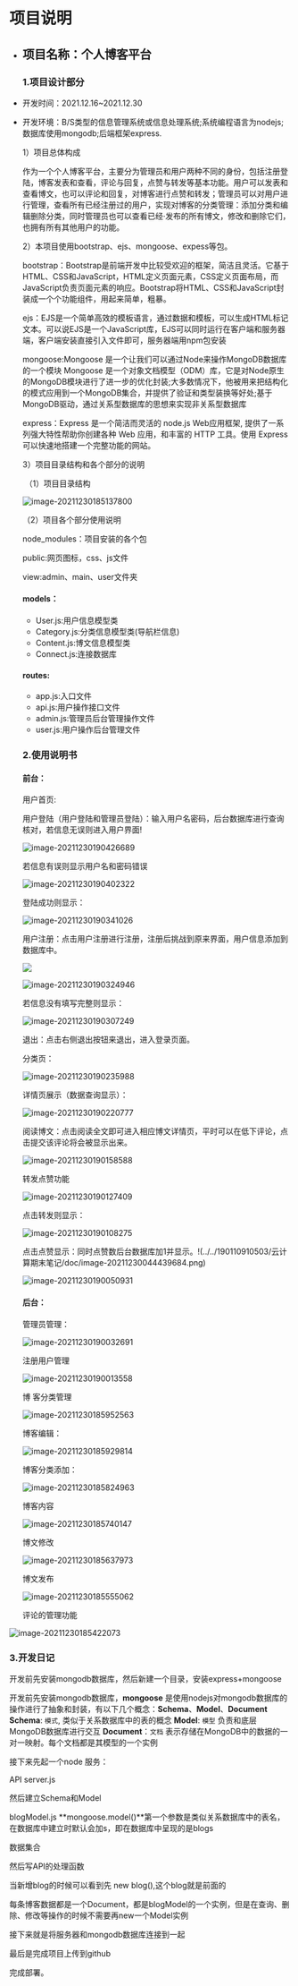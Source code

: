 # 项目说明

- ## 项目名称：个人博客平台

  ### 1.项目设计部分

- 开发时间：2021.12.16~2021.12.30

- 开发环境：B/S类型的信息管理系统或信息处理系统;系统编程语言为nodejs;数据库使用mongodb;后端框架express.

  1）项目总体构成

  作为一个个人博客平台，主要分为管理员和用户两种不同的身份，包括注册登陆，博客发表和查看，评论与回复，点赞与转发等基本功能。用户可以发表和查看博文，也可以评论和回复，对博客进行点赞和转发；管理员可以对用户进行管理，查看所有已经注册过的用户，实现对博客的分类管理：添加分类和编辑删除分类，同时管理员也可以查看已经·发布的所有博文，修改和删除它们，也拥有所有其他用户的功能。

  2）本项目使用bootstrap、ejs、mongoose、expess等包。

  bootstrap：Bootstrap是前端开发中比较受欢迎的框架，简洁且灵活。它基于HTML、CSS和JavaScript，HTML定义页面元素，CSS定义页面布局，而JavaScript负责页面元素的响应。Bootstrap将HTML、CSS和JavaScript封装成一个个功能组件，用起来简单，粗暴。

  

  ejs：EJS是一个简单高效的模板语言，通过数据和模板，可以生成HTML标记文本。可以说EJS是一个JavaScript库，EJS可以同时运行在客户端和服务器端，客户端安装直接引入文件即可，服务器端用npm包安装

  

  mongoose:Mongoose 是一个让我们可以通过Node来操作MongoDB数据库的一个模块
  Mongoose 是一个对象文档模型（ODM）库，它是对Node原生的MongoDB模块进行了进一步的优化封装;大多数情况下，他被用来把结构化的模式应用到一个MongoDB集合，并提供了验证和类型装换等好处;基于MongoDB驱动，通过关系型数据库的思想来实现非关系型数据库

  

  express：Express 是一个简洁而灵活的 node.js Web应用框架, 提供了一系列强大特性帮助你创建各种 Web 应用，和丰富的 HTTP 工具。使用 Express 可以快速地搭建一个完整功能的网站。

  3）项目目录结构和各个部分的说明

  ​         （1）项目目录结构

  

  ![image-20211230185137800](图片/image-20211230185137800.png)

  

  

    （2）项目各个部分使用说明

  node_modules：项目安装的各个包

  public:网页图标，css、js文件
  
  view:admin、main、user文件夹
  
  #### models：
  
  - User.js:用户信息模型类
  - Category.js:分类信息模型类(导航栏信息)
  - Content.js:博文信息模型类
  - Connect.js:连接数据库
  
  #### routes:
  
  - app.js:入口文件
  - api.js:用户操作接口文件
  - admin.js:管理员后台管理操作文件
  - user.js:用户操作后台管理文件

  ### 2.使用说明书

  #### 前台：

  用户首页:

  用户登陆（用户登陆和管理员登陆）：输入用户名密码，后台数据库进行查询核对，若信息无误则进入用户界面!

  ![image-20211230190426689](图片/image-20211230190426689.png)

  若信息有误则显示用户名和密码错误

  ![image-20211230190402322](图片/image-20211230190402322.png)

  登陆成功则显示：

  ![image-20211230190341026](图片/image-20211230190341026.png)

    用户注册：点击用户注册进行注册，注册后挑战到原来界面，用户信息添加到数据库中。

  ![](图片/image-20211230043042260.png)

  ![image-20211230190324946](图片/image-20211230190324946.png)

  若信息没有填写完整则显示：

  ![image-20211230190307249](图片/image-20211230190307249.png)

  退出：点击右侧退出按钮来退出，进入登录页面。

  

  分类页：

  ![image-20211230190235988](图片/image-20211230190235988.png)

  详情页展示（数据查询显示）：

  ![image-20211230190220777](图片/image-20211230190220777.png)

  阅读博文：点击阅读全文即可进入相应博文详情页，平时可以在低下评论，点击提交该评论将会被显示出来。

  ![image-20211230190158588](图片/image-20211230190158588.png)

  转发点赞功能

  ![image-20211230190127409](图片/image-20211230190127409.png)

  点击转发则显示：

  ![image-20211230190108275](图片/image-20211230190108275.png)

  点击点赞显示：同时点赞数后台数据库加1并显示。!(../../190110910503/云计算期末笔记/doc/image-20211230044439684.png)

  ![image-20211230190050931](图片/image-20211230190050931.png)

  #### 后台：

  管理员管理：

  ![image-20211230190032691](图片/image-20211230190032691.png)

  注册用户管理

  ![image-20211230190013558](图片/image-20211230190013558.png)

  博 客分类管理

  ![image-20211230185952563](图片/image-20211230185952563.png)

  博客编辑：

  ![image-20211230185929814](图片/image-20211230185929814.png)

  博客分类添加：

  ![image-20211230185824963](图片/image-20211230185824963.png)

  博客内容

  ![image-20211230185740147](图片/image-20211230185740147.png)

  博文修改

  ![image-20211230185637973](图片/image-20211230185637973.png)
  
  博文发布
  
  ![image-20211230185555062](图片/image-20211230185555062.png)
  
  评论的管理功能
  

![image-20211230185422073](图片/image-20211230185422073.png)



### 3.开发日记

开发前先安装mongodb数据库，然后新建一个目录，安装express+mongoose

开发前先安装mongodb数据库，**mongoose** 是使用nodejs对mongodb数据库的操作进行了抽象和封装，有以下几个概念：**Schema**、**Model**、**Document**
 **Schema**: `模式`, 类似于关系数据库中的表的概念
 **Model**: `模型` 负责和底层MongoDB数据库进行交互
 **Document**：`文档` 表示存储在MongoDB中的数据的一对一映射。每个文档都是其模型的一个实例

接下来先起一个node 服务：

API  server.js

然后建立Schema和Model

blogModel.js
**mongoose.model()**第一个参数是类似关系数据库中的表名，在数据库中建立时默认会加s，即在数据库中呈现的是blogs

数据集合

然后写API的处理函数

当新增blog的时候可以看到先 new blog(),这个blog就是前面的

每条博客数据都是一个Document，都是blogModel的一个实例，但是在查询、删除、修改等操作的时候不需要再new一个Model实例

接下来就是将服务器和mongodb数据库连接到一起

最后是完成项目上传到github

完成部署。







